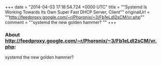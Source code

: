 +++
date = "2014-04-03 17:18:54.724 +0000 UTC"
title = ""Systemd Is Working Towards Its Own Super Fast DHCP Server, Client""
originalUrl = ""http://feedproxy.google.com/~r/Phoronix/~3/Fb1eLdI2sCM/vr.php""
comment = ""systemd the new golden hammer? ""
+++

### About http://feedproxy.google.com/~r/Phoronix/~3/Fb1eLdI2sCM/vr.php:

systemd the new golden hammer? 
